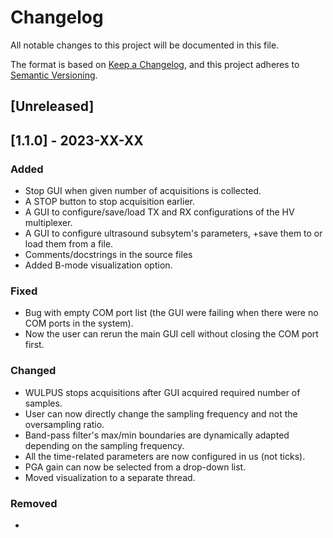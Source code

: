 # Changelog

All notable changes to this project will be documented in this file.

The format is based on [Keep a Changelog](https://keepachangelog.com/en/1.0.0/),
and this project adheres to [Semantic Versioning](https://semver.org/spec/v2.0.0.html).

## [Unreleased]

## [1.1.0] - 2023-XX-XX

### Added

- Stop GUI when given number of acquisitions is collected.
- A STOP button to stop acquisition earlier.
- A GUI to configure/save/load TX and RX configurations of the HV multiplexer.
- A GUI to configure ultrasound subsytem's parameters, +save them to or load them from a file.
- Comments/docstrings in the source files
- Added B-mode visualization option.

### Fixed

- Bug with empty COM port list (the GUI were failing when there were no COM ports in the system).
- Now the user can rerun the main GUI cell without closing the COM port first.

### Changed

- WULPUS stops acquisitions after GUI acquired required number of samples.
- User can now directly change the sampling frequency and not the oversampling ratio.
- Band-pass filter's max/min boundaries are dynamically adapted depending on the sampling frequency.
- All the time-related parameters are now configured in us (not ticks).
- PGA gain can now be selected from a drop-down list.
- Moved visualization to a separate thread.

### Removed

- 